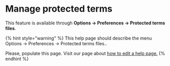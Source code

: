 # Manage protected terms

This feature is available through **Options → Preferences → Protected terms files**.

{% hint style="warning" %}
This help page should describe the menu Options → Preferences → Protected terms files..

Please, populate this page. Visit our page about [how to edit a help page.​](../faqcontributing/how-to-improve-the-help-page.md#editing-help-pages-directly-in-the-browser)​
{% endhint %}



